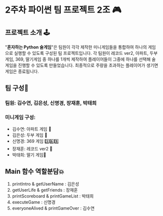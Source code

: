 # 2주차 파이썬 팀 프로젝트 2조 🎮

## 프로젝트 소개 🕹️
"**혼자하는 Python 술게임**"은 팀원이 각각 제작한 미니게임들을 통합하여 하나의 게임으로 실행할 수 있도록 구성된 팀 프로젝트입니다. 
각 팀원이 레코드 ver2, 아파트, 두부게임, 369, 딸기게임 중 하나를 1개씩 제작하여 플레이어들이 그중에 하나를 선택해 술 게임을 진행할 수 있도록 만들었습니다. 최종적으로 주량을 초과하는 플레이어가 생기면 게임은 종료됩니다.

##  팀 구성👾
### 팀원: 김수연, 김은성, 신명경, 장재훈, 박태희
### 미니게임 구성:
* 김수연: 아파트 게임 🏢
* 김은성: 두부 게임 🍞
* 신명경: 369 게임 3️⃣6️⃣9️⃣
* 장재훈: 레코드 ver2 🎹
* 박태희: 딸기 게임🍓

## Main 함수 역할분담💥
1. printIntro  & getUserName : 김은성
2. getUserLife  & getFriends : 장재훈
3. printScoreboard  & printGameList : 박태희
4. executeGame : 신명경
5. everyoneAlived  & printGameOver : 김수연
